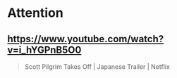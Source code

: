 # Attention

## https://www.youtube.com/watch?v=i_hYGPnB5O0

> Scott Pilgrim Takes Off | Japanese Trailer | Netflix 

